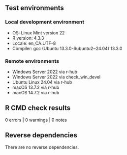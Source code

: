 ## Test environments

### Local development environment
- OS: Linux Mint version 22
- R version: 4.3.3
- Locale: en_CA.UTF-8
- Compiler: gcc (Ubuntu 13.3.0-6ubuntu2~24.04) 13.3.0

### Remote environments
* Windows Server 2022 via r-hub
* Windows Server 2022 via check_win_devel
* Ubuntu Linux 24.04 via r-hub
* macOS 13.7.2 via r-hub
* macOS 14.7.2 via r-hub

## R CMD check results

0 errors | 0 warnings | 0 notes

## Reverse dependencies

There are no reverse dependencies.
